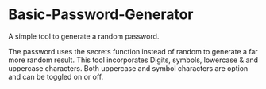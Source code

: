 # Basic-Password-Generator
A simple tool to generate a random password.

The password uses the secrets function instead of random to generate a far more random result.
This tool incorporates Digits, symbols, lowercase & and uppercase characters. Both uppercase and symbol characters are option and can be toggled on or off.
